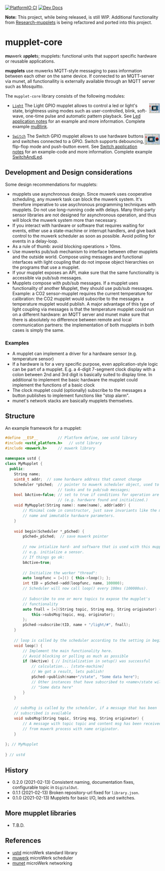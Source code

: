 [![PlatformIO CI](https://github.com/muwerk/mupplet-core/workflows/PlatformIO%20CI/badge.svg)](https://github.com/muwerk/mupplet-core/actions) [![Dev Docs](https://img.shields.io/badge/docs-dev-blue.svg)](https://muwerk.github.io/mupplet-core/docs/index.html)

**Note:** This project, while being released, is still WIP. Additional functionality from [Research-mupplets](https://github.com/muwerk/Research-mupplets)
is being refactored and ported into this project.

mupplet-core
============

**mu**werk a**pplet**s; mupplets: functional units that support specific hardware or reusable
applications.

**mupplets** use muwerks MQTT-style messaging to pass information between each other on the
same device. If connected to an MQTT-server via munet, all functionallity is externally
available through an MQTT server such as Mosquitto.

The `mupplet-core` library consists of the following modules:

<img src="https://github.com/muwerk/mupplet-core/blob/master/extras/led.png" align="right" width="7%" height="7%">

* [`Light`](https://muwerk.github.io/mupplet-core/docs/classustd_1_1Light.html) The Light
  GPIO mupplet allows to control a led or light's state, brightness using modes such as
  user-controlled, blink, soft-wave, one-time pulse and automatic pattern playback.
  See [Led application notes](https://github.com/muwerk/mupplet-core/blob/master/extras/led-notes.md)
  for an example and more information. Complete example [muBlink](https://github.com/muwerk/examples/tree/master/muBlink).

<img src="https://github.com/muwerk/mupplet-core/blob/master/extras/switch.png" align="right" width="10%" height="10%">

* [`Switch`](https://muwerk.github.io/mupplet-core/docs/classustd_1_1Switch.html) The Switch
  GPIO mupplet allows to use hardware buttons and switches connected to a GPIO. Switch supports debouncing,
  flip-flop mode and push-button event. See [Switch application notes]( https://github.com/muwerk/mupplet-core/blob/master/extras/switch-notes.md)
  for an example-code and more information. Complete example [SwitchAndLed](https://github.com/muwerk/examples/tree/master/SwitchAndLed).

Development and Design considerations
-------------------------------------

Some design recommendations for mupplets:

* mupplets use asynchronous design. Since muwerk uses cooperative scheduling, any
  muwerk task can block the muwerk system. It's therefore imperative to use asychronous
  programming techniques with mupplets. Do not use long-running code with delays. Many
  third-party sensor libraries are not designed for asynchronous operation, and thus
  will block the muwerk system more than necessary.
* If you interact with hardware or software that requires waiting for events, either
  use a state-machine or interrupt handlers, and give back control to the muwerk scheduler
  as soon as possible. Avoid polling for events in a delay-loop.
* As a rule of thumb: avoid blocking operations > 10ms.
* Use muwerks pub/sub mechanism to interface between other mupplets and the outside world.
  Compose using messages and functional interfaces with light coupling that do not impose
  object hierarchies on the programs that use a mupplet.
* If your mupplet exposes an API, make sure that the same functionality is accessible via
  pub/sub messages.
* Mupplets compose with pub/sub messages. If a mupplet uses functionality of another
  Mupplet, they should use pub/sub messages. Example: a CO2 sensor-mupplet requires the current
  temperature for calibration: the CO2 mupplet would subscribe to the messages a temperature
  mupplet would publish. A major advantage of this type of light coupling via messages is
  that the temperature mupplet could run on a different hardware: an MQTT server and munet
  make sure that there is absolutely no difference between remote and local communication
  partners: the implementation of both mupplets in both cases is simply the same.

### Examples

* A mupplet can implement a driver for a hardware sensor (e.g. temperature sensor)
* If a hardware is for a very specific purpose, even application-style logic can be
  part of a mupplet. E.g. a 4-digit 7-segment clock display with a colon between
  2nd and 3rd digit is basically suited to display time. In additional to implement
  the basic hardware the mupplet could implement the functions of a basic clock
* The clock mupplet could (optionally) subscribe to the messages a button publishes
  to implement functions like "stop alarm".
* munet's network stacks are basically mupplets themselves.

Structure
---------

An example framework for a mupplet:

```c++
#define __ESP__         // Platform define, see ustd library
#include <ustd_platform.h>   // ustd library
#include <muwerk.h>     // muwerk library

namespace ustd {
class MyMupplet {
  public:
    String name;
    uint8_t addr;  // some hardware address that cannot change
    Scheduler *pSched;  // pointer to muwerk scheduler object, used to start
                        // tasks and to pub/sub messages;
    bool bActive=false; // set to true if conditions for operation are met
                        // (e.g. hardware found and initialized.)
    void MyMupplet(String name): name(name), addr(addr) {
        // Minimal code in constructor, just save invariants like the mupplet's
        // name and immutable hardware parameters.
    }

    void begin(Scheduler *_pSched) {
        pSched=_pSched;  // save muwerk pointer

        // now intialize hard- and software that is used with this mupplet,
        // e.g. initialize a sensor.
        // If things go ok:
        bActive=true;

        // Initialize the worker "thread":
        auto loopfunc = [=]() { this->loop(); };
        int tID = pSched->add(loopfunc, name, 100000);
        // Scheduler will now call loop() every 100ms (100000us).

        // Subscribe to one or more topics to expose the mupplet's
        // functionality
        auto fnall = [=](String topic, String msg, String originator) {
            this->subsMsg(topic, msg, originator);
        };
        pSched->subscribe(tID, name + "/light/#", fnall);
    }

    // loop is called by the scheduler according to the setting in begin()
    void loop() {
        // Implement the main functionality here.
        // Avoid blocking or polling as much as possible
        if (bActive) { // Initialization in setup() was successful
            // calculation... [state-machine]
            // We got a result, lets publish!
            pSched->publish(name+"/state", "Some data here");
            // Other instances that have subscribed to <name>/state will receive
            // "Some data here"
        }
    }

    // subsMsg is called by the scheduler, if a message that has been
    // subscribed is available
    void subsMsg(String topic, String msg, String originator) {
        // A message with topic topic and content msg has been received
        // from muwerk process with name originator.
    }

}; // MyMupplet

} // ustd
```


History
-------
- 0.2.0 (2021-02-13) Consistent naming, documentation fixes, configurable topic in `DigitalOut`.
- 0.1.1 (2021-02-13) Broken repository-url fixed for `library.json`.
- 0.1.0 (2021-02-13) Mupplets for basic I/O, leds and switches.

More mupplet libraries
----------------------
* T.B.D.

References
----------

- [ustd](https://github.com/muwerk/ustd) microWerk standard library
- [muwerk](https://github.com/muwerk/muwerk) microWerk scheduler
- [munet](https://github.com/muwerk/muwerk) microWerk networking

